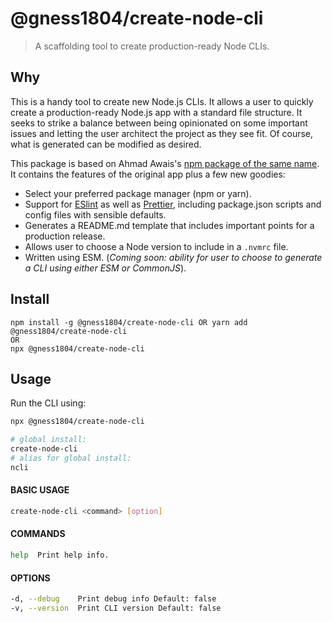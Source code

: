 # @gness1804/create-node-cli

> A scaffolding tool to create production-ready Node CLIs.

## Why

This is a handy tool to create new Node.js CLIs. It allows a user to quickly create a production-ready Node.js app with a standard file structure. It seeks to strike a balance between being opinionated on some important issues and letting the user architect the project as they see fit. Of course, what is generated can be modified as desired.

This package is based on Ahmad Awais's [npm package of the same name](https://www.npmjs.com/package/create-node-cli). It contains the features of the original app plus a few new goodies:

- Select your preferred package manager (npm or yarn).
- Support for [ESlint](eslint.org/) as well as [Prettier](prettier.io/), including package.json scripts and config files with sensible defaults.
- Generates a README.md template that includes important points for a production release.
- Allows user to choose a Node version to include in a `.nvmrc` file.
- Written using ESM. (*Coming soon: ability for user to choose to generate a CLI using either ESM or CommonJS*).

## Install

```
npm install -g @gness1804/create-node-cli OR yarn add @gness1804/create-node-cli
OR
npx @gness1804/create-node-cli
```

## Usage
Run the CLI using:
```bash
npx @gness1804/create-node-cli

# global install:
create-node-cli
# alias for global install:
ncli
```

#### BASIC USAGE

```sh
create-node-cli <command> [option]
```

#### COMMANDS

```sh
help  Print help info.
```

#### OPTIONS

```sh
-d, --debug    Print debug info Default: false
-v, --version  Print CLI version Default: false
```
